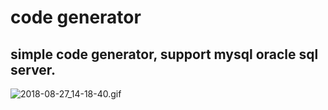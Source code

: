 # code generator
## simple code generator, support mysql oracle sql server.
![2018-08-27_14-18-40.gif](https://gz-1253581958.cos.ap-guangzhou.myqcloud.com/github/code-generator/2018-08-27_14-18-40.gif)
